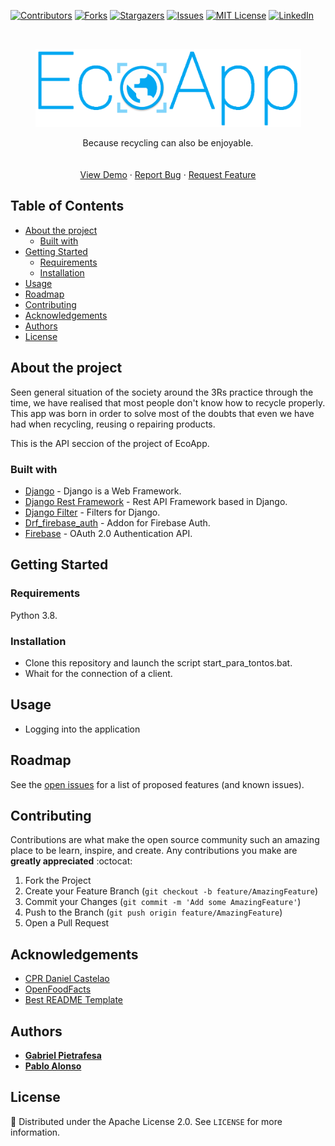 <!-- PROJECT SHIELDS -->
<!--
*** I'm using markdown "reference style" links for readability.
*** Reference links are enclosed in brackets [ ] instead of parentheses ( ).
*** See the bottom of this document for the declaration of the reference variables
*** for contributors-url, forks-url, etc. This is an optional, concise syntax you may use.
*** https://www.markdownguide.org/basic-syntax/#reference-style-links
-->
[![Contributors][contributors-shield]][contributors-url]
[![Forks][forks-shield]][forks-url]
[![Stargazers][stars-shield]][stars-url]
[![Issues][issues-shield]][issues-url]
[![MIT License][license-shield]][license-url]
[![LinkedIn][linkedin-shield]][linkedin-url]

<!-- PROJECT LOGO -->
<br />
<p align="center">
  <a href="https://github.com/palonsovazquez/EcoAppApi">
    <img src="logo.png" alt="Logo" width="425" height="125">
  </a>
  <br />
  <p align="center">
    Because recycling can also be enjoyable.
    <br />
    <br />
    <br />
    <a href="https://github.com/palonsovazquez/EcoAppApi">View Demo</a>
    ·
    <a href="https://github.com/palonsovazquez/EcoAppApi/issues">Report Bug</a>
    ·
    <a href="https://github.com/palonsovazquez/EcoAppApi/issues">Request Feature</a>
  </p>
</p>

<!-- TABLE OF CONTENTS -->
## Table of Contents
* [About the project](#about-the-project)
  * [Built with](#built-with)
* [Getting Started](#getting-started)
  * [Requirements](#requirements)
  * [Installation](#installation)
* [Usage](#usage)
* [Roadmap](#roadmap)
* [Contributing](#contributing)
* [Acknowledgements](#acknowledgements)
* [Authors](#authors)
* [License](#license)

<!-- ABOUT THE PROJECT -->
## About the project
Seen general situation of the society around the 3Rs practice through the time, we have realised that most people don't know how to recycle properly. This app was born in order to solve most of the doubts that even we have had when recycling, reusing o repairing products.

This is the API seccion of the project of EcoApp.

### Built with
* [Django](https://www.django-rest-framework.org/) - Django is a Web Framework.
* [Django Rest Framework](https://www.djangoproject.com/) - Rest API Framework based in Django.
* [Django Filter](https://github.com/carltongibson/django-filter) - Filters for Django.
* [Drf_firebase_auth](https://github.com/garyburgmann/drf-firebase-auth) -  Addon for Firebase Auth.
* [Firebase](https://firebase.google.com/1) - OAuth 2.0 Authentication API.

<!-- GETTING STARTED -->
## Getting Started
### Requirements
Python 3.8.

### Installation
* Clone this repository and launch the script start_para_tontos.bat.
* Whait for the connection of a client.

<!-- USAGE EXAMPLES -->
## Usage
* Logging into the application


<!-- ROADMAP -->
## Roadmap
See the [open issues](https://github.com/palonsovazquez/EcoAppApi/issues) for a list of proposed features (and known issues).

<!-- CONTRIBUTING -->
## Contributing 
Contributions are what make the open source community such an amazing place to be learn, inspire, and create. Any contributions you make are **greatly appreciated** :octocat:

1. Fork the Project
2. Create your Feature Branch (`git checkout -b feature/AmazingFeature`)
3. Commit your Changes (`git commit -m 'Add some AmazingFeature'`)
4. Push to the Branch (`git push origin feature/AmazingFeature`)
5. Open a Pull Request

<!-- ACKNOWLEDGEMENTS -->
## Acknowledgements
* [CPR Daniel Castelao](https://www.danielcastelao.org)
* [OpenFoodFacts](https://es.openfoodfacts.org)
* [Best README Template](https://github.com/othneildrew/Best-README-Template)

## Authors
* [**Gabriel Pietrafesa**](https://github.com/gpietrafesavieitez)
* [**Pablo Alonso**](https://github.com/palonsovazquez)

<!-- LICENSE -->
## License
:bookmark:
Distributed under the Apache License 2.0. See `LICENSE` for more information.

<!-- MARKDOWN LINKS & IMAGES -->
<!-- https://www.markdownguide.org/basic-syntax/#reference-style-links -->
[contributors-shield]: https://img.shields.io/github/contributors/palonsovazquez/EcoAppApi.svg?style=flat-square
[contributors-url]: https://github.com/palonsovazquez/EcoAppApi/graphs/contributors
[forks-shield]: https://img.shields.io/github/forks/palonsovazquez/EcoAppApi.svg?style=flat-square
[forks-url]: https://github.com/palonsovazquez/EcoAppApi/network/members
[stars-shield]: https://img.shields.io/github/stars/palonsovazquez/EcoAppApi.svg?style=flat-square
[stars-url]: https://github.com/palonsovazquez/EcoAppApi/stargazers
[issues-shield]: https://img.shields.io/github/issues/palonsovazquez/EcoAppApi.svg?style=flat-square
[issues-url]: https://github.com/palonsovazquez/EcoAppApi/issues
[license-shield]: https://img.shields.io/github/license/palonsovazquez/EcoAppApi.svg?style=flat-square
[license-url]: https://github.com/palonsovazquez/EcoAppApi/blob/master/LICENSE
[linkedin-shield]: https://img.shields.io/badge/-LinkedIn-black.svg?style=flat-square&logo=linkedin&colorB=555
[linkedin-url]: https://linkedin.com/in/gabriel-pietrafesa-vi%25C3%25A9itez-126248122
[product-screenshot]: images/screenshot.png

